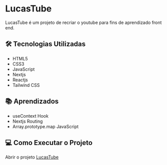 # LucasTube

LucasTube é um projeto de recriar o youtube para fins de aprendizado front end.

## 🛠️ Tecnologias Utilizadas

- HTML5
- CSS3
- JavaScript
- Nextjs
- Reactjs
- Tailwind CSS
  
## 📚 Aprendizados

- useContext Hook
- Nextjs Routing
- Array.prototype.map JavaScript

## 💻 Como Executar o Projeto

Abrir o projeto [LucasTube](https://lucastube.vercel.app)
